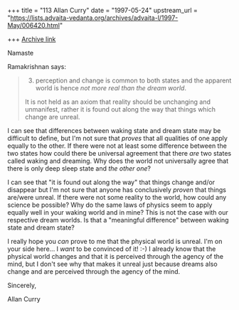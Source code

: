 +++
title = "113 Allan Curry"
date = "1997-05-24"
upstream_url = "https://lists.advaita-vedanta.org/archives/advaita-l/1997-May/006420.html"

+++
[Archive link](https://lists.advaita-vedanta.org/archives/advaita-l/1997-May/006420.html)

Namaste

Ramakrishnan says:

>3. perception and change is common to both states and the apparent world is
>hence _not more real than the dream world_.
>
>It is not held as an axiom that reality should be unchanging and unmanifest,
>rather it is found out along the way that things which change are unreal.

I can see that differences between waking state and dream state may be
difficult to define, but I'm not sure that *proves* that all qualities of
one apply equally to the other. If there were not at least some difference
between the two states how could there be universal agreement that there
*are* two states called waking and dreaming. Why does the world not
universally agree that there is only deep sleep state and *the other one*?

I can see that "it is found out along the way" that things change and/or
disappear but I'm not sure that anyone has conclusively *proven* that
things are/were unreal. If there were not some reality to the world,
how could any science be possible? Why do the same laws of physics seem to
apply equally well in your waking world and in mine?  This is not the case
with our respective dream worlds. Is that a "meaningful difference" between
waking state and dream state?

I really hope you *can* prove to me that the physical world is unreal. I'm
on your side here... I *want* to be convinced of it!  :-)  I already know
that the physical world changes and that it is perceived through the agency
of the mind, but I don't see why that makes it unreal just because dreams
also change and are perceived through the agency of the mind.


Sincerely,

Allan Curry

